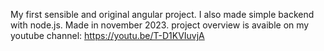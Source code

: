 My first sensible and original angular project. I also made simple backend with node.js. Made in november 2023.
project overview is avaible on my youtube channel:
https://youtu.be/T-D1KVIuvjA
